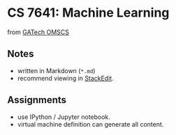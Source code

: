 # CS 7641: Machine Learning

from [GATech OMSCS](http://www.omscs.gatech.edu/) 

## Notes

- written in Markdown (`*.md`)
- recommend viewing in [StackEdit](https://stackedit.io).

## Assignments 

- use IPython / Jupyter notebook.
- virtual machine definition can generate all content. 

